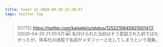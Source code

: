 ```yaml
---
title: Tweet at 2020-04-20 21:20:57
tags: twitter_log
---
```


> [!CITE] https://twitter.com/kaisekiriu/status/1252210645921001472 (2020-04-20 21:20:57)
> ![](https://twitter.com/kaisekiriu/status/1252210645921001472)
> 名付けられた当初はそう意図された訳ではなかったが、体系化の過程で名前がメタファーと化してしまうという現象。
